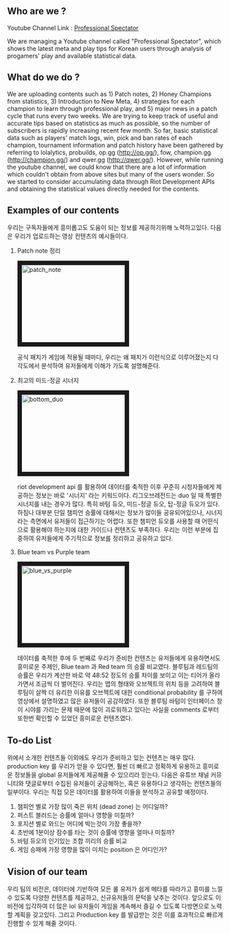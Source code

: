
## Who are we ?
Youtube Channel Link : [Professional Spectator](https://www.youtube.com/channel/UCqI5lyTpC79pOy2D-VXAMdA?view_as=subscriber)

We are managing a Youtube channel called "Professional Spectator", which shows the latest meta and play tips for Korean users through analysis of progamers' play and available statistical data.


## What do we do ? 
We are uploading contents such as 1) Patch notes, 2) Honey Champions from statistics, 3) Introduction to New Meta, 4) strategies for each champion to learn through professional play, and 5) major news in a patch cycle that runs every two weeks. We are trying to keep track of useful and accurate tips based on statistics as much as possible, so the number of subscribers is rapidly increasing recent few month. So far, basic statistical data such as players' match logs, win, pick and ban rates of each champion, tournament information and patch history have been gathered by referring to lolalytics, probuilds, op.gg (http://op.gg/), fow, champion.gg (http://champion.gg/) and qwer.gg (http://qwer.gg/). However, while running the youtube channel, we could know that there are a lot of information which couldn't obtain from above sites but many of the users wonder. So we started to consider accumulating data through Riot Development APIs and obtaining the statistical values directly needed for the contents.


## Examples of our contents

우리는 구독자들에게 흥미롭고도 도움이 되는 정보를 제공하기위해 노력하고있다. 다음은 우리가 업로드하는 영상 컨텐츠의 예시들이다. 

1. Patch note 정리
    
    <a href="http://www.youtube.com/watch?feature=player_embedded&v=o9zjPn9g-rs
    " target="_blank"><img src="http://img.youtube.com/vi/o9zjPn9g-rs/0.jpg" 
    alt="patch_note" width="240" height="180" border="10" /></a>

    공식 패치가 게임에 적용될 때마다, 우리는 왜 패치가 이런식으로 이루어졌는지 다각도에서 분석하여 유저들에게 이해가 가도록 설명해준다. 
1. 최고의 미드-정글 시너지
    
    <a href="http://www.youtube.com/watch?feature=player_embedded&v=zDC5xRsWAY4
    " target="_blank"><img src="http://img.youtube.com/vi/zDC5xRsWAY4/0.jpg" 
    alt="bottom_duo" width="240" height="180" border="10" /></a>

    riot development api 를 활용하여 데이터를 축적한 이후 꾸준히 시청자들에게 제공하는 정보는 바로 '시너지' 라는 키워드이다. 리그오브레전드는 duo 일 때 특별한 시너지를 내는 경우가 많다. 특히 바텀 듀오, 미드-정글 듀오, 탑-정글 듀오가 있다. 하짐나 대부분 단일 챔피언 승률에 대해서는 정보가 많이들 공유되어있으나, 시너지라는 측면에서 유저들이 접근하기는 어렵다. 또한 챔피언 듀오를 사용할 때 어떤식으로 활용해야 하는지에 대한 가이드나 컨텐츠도 부족하다. 우리는 이런 부분에 집중하여 유저들에게 주기적으로 정보를 정리하고 공유하고 있다. 
1. Blue team vs Purple team
    
    <a href="http://www.youtube.com/watch?feature=player_embedded&v=7ei1fw6pp2U
    " target="_blank"><img src="http://img.youtube.com/vi/7ei1fw6pp2U/0.jpg" 
    alt="blue_vs_purple" width="240" height="180" border="10" /></a>

    데이터를 축적한 후에 두 번째로 우리가 준비한 컨텐츠는 유저들에게 유용하면서도 흥미로운 주제인, Blue team 과 Red team 의 승률 비교였다. 블루팀과 레드팀의 승률은 우리가 계산한 바로 약 48:52 정도의 승률 차이를 보이고 이는 티어가 올라가면서 조금씩 더 벌어진다. 우리는 맵의 형태와 오브젝트의 위치 등을 고려하여 블루팀이 살짝 더 유리한 이유를 오브젝트에 대한 conditional probability 를 구하여 영상에서 설명하였고 많은 유저들이 공감하였다. 또한 블루팀 바텀이 인터페이스 창이 시야를 가리는 문제 때문에 많이 괴로워하고 있다는 사실을 comments 로부터 또한번 확인할 수 있었던 흥미로운 컨텐츠였다. 

## To-do List

위에서 소개한 컨텐츠들 이외에도 우리가 준비하고 있는 컨텐츠는 매우 많다. production key 를 우리가 얻을 수 있다면, 훨씬 더 빠르고 정확하게 유용하고 흥미로운 정보들을 global 유저들에게 제공해줄 수 있으리라 믿는다. 다음은 유튜브 채널 커뮤니티와 댓글로부터 수집된 유저들이 궁금해하는, 혹은 유용하다고 생각하는 컨텐츠들의 일부이다. 우리는 직접 모은 데이터를 활용하여 이들을 분석하고 공유할 예정이다.

1. 챔피언 별로 가장 많이 죽은 위치 (dead zone) 는 어디일까?
2. 퍼스트 블러드는 승률에 얼마나 영향을 미칠까?
3. 포지션 별로 와드는 어디에 박는것이 가장 좋을까?
4. 초반에 1분이상 잠수를 타는 것이 승률에 영향을 얼마나 미칠까?
5. 바텀 듀오의 인기있는 조합 끼리의 승률 비교
6. 게임 승패에 가장 영향을 많이 미치는 position 은 어디인가?

## Vision of our team

우리 팀의 비전은, 데이터에 기반하여 모든 롤 유저가 쉽게 메타를 따라가고 흥미를 느낄 수 있도록 다양한 컨텐츠를 제공하고, 신규유저들의 문턱을 낮추는 것이다. 앞으로도 이 비전에 입각하여 더 많은 lol 유저들이 게임을 계속해서 즐길 수 있도록 다방면으로 노력할 계획을 갖고있다. 그리고 Production key 를 발급받는 것은 이를 효과적으로 빠르게 진행할 수 있게 해줄 것이다.

